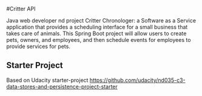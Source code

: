 #Critter API

Java web developer nd project Critter Chronologer: a Software as a Service application that provides a scheduling interface for a small business that takes care of animals. This Spring Boot project will allow users to create pets, owners, and employees, and then schedule events for employees to provide services for pets.

## Starter Project

Based on Udacity starter-project https://github.com/udacity/nd035-c3-data-stores-and-persistence-project-starter